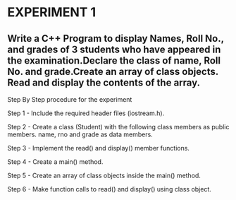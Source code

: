 # EXPERIMENT 1
## Write a C++ Program to display Names, Roll No., and grades of 3 students who have appeared in the examination.Declare the class of name, Roll No. and grade.Create an array of class objects. Read and display the contents of the array.
Step By Step procedure for the experiment

Step 1 - Include the required header files (iostream.h).

Step 2 - Create a class (Student) with the following class members as public members. name, rno and grade as data members.

Step 3 - Implement the read() and display() member functions.

Step 4 - Create a main() method.

Step 5 - Create an array of class objects inside the main() method.

Step 6 - Make function calls to read() and display() using class object.
